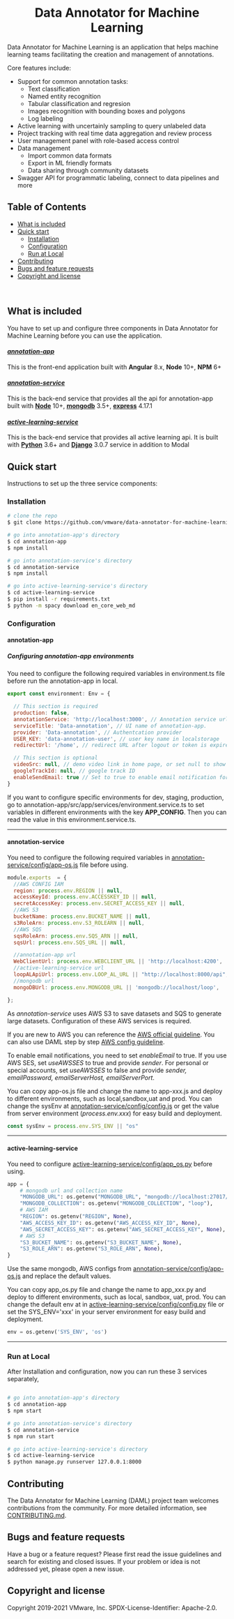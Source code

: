<div align='center'> <h1>Data Annotator for Machine Learning</h1> </div>

Data Annotator for Machine Learning is an application that helps machine learning teams facilitating the creation and management of annotations.

Core features include:
- Support for common annotation tasks:
  - Text classification
  - Named entity recognition
  - Tabular classification and regresion
  - Images recognition with bounding boxes and polygons
  - Log labeling 
- Active learning with uncertainly sampling to query unlabeled data
- Project tracking with real time data aggregation and review process
- User management panel with role-based access control
- Data management
  - Import common data formats
  - Export in ML friendly formats
  - Data sharing through community datasets
- Swagger API for programmatic labeling, connect to data pipelines and more

## Table of Contents

- [What is included](#what-is-included)
- [Quick start](#quick-start)
  - [Installation](#installation)
  - [Configuration](#configuration)
  - [Run at Local](#run-at-local)
- [Contributing](#contributing)
- [Bugs and feature requests](#bugs-and-feature-requests)
- [Copyright and license](#copyright-and-license)
<br>

## What is included

You have to set up and configure three components in  Data Annotator for Machine Learning before you can use the application.

#### [___annotation-app___](./annotation-app)
This is the front-end application built with **Angular** 8.x, **Node** 10+, **NPM** 6+

#### [___annotation-service___](./annotation-service)
This is the back-end service that provides all the api for annotation-app built with [__Node__](https://nodejs.org/en/) 10+, [__mongodb__](https://www.mongodb.com/download-center/community) 3.5+, [__express__](https://www.npmjs.com/package/express) 4.17.1

#### [___active-learning-service___](./active-learning-service)
This is the back-end service that provides all active learning api.  It is built with [__Python__](https://www.python.org/) 3.6+ and [__Django__](https://www.djangoproject.com/) 3.0.7 service in addition to Modal

## Quick start

Instructions to set up the three service components:

### Installation

```bash
# clone the repo
$ git clone https://github.com/vmware/data-annotator-for-machine-learning.git

# go into annotation-app's directory
$ cd annotation-app
$ npm install

# go into annotation-service's directory
$ cd annotation-service
$ npm install

# go into active-learning-service's directory
$ cd active-learning-service
$ pip install -r requirements.txt
$ python -m spacy download en_core_web_md
```

### Configuration

#### annotation-app

##### Configuring annotation-app environments

You need to configure the following required variables in environment.ts file before run the annotation-app in local.
	   

```javascript
export const environment: Env = {

  // This section is required
  production: false,
  annotationService: 'http://localhost:3000', // Annotation service url
  serviceTitle: 'Data-annotation', // UI name of annotation-app.
  provider: 'Data-annotation', // Authentcation provider
  USER_KEY: 'data-annotation-user', // user key name in localstorage
  redirectUrl: '/home', // redirect URL after logout or token is expired

  // This section is optional
  videoSrc: null, // demo video link in home page, or set null to show nothing
  googleTrackId: null, // google track ID
  enableSendEmail: true // Set to true to enable email notification for project creation or annotator assignment
}
```

	
If you want to configure specific environments for dev, staging, production, go to annotation-app/src/app/services/environment.service.ts to set variables in different environments with the key **APP_CONFIG**. Then you can read the value in this environment.service.ts.

------------
#### annotation-service

You need to configure the following required variables in [annotation-service/config/app-os.js](./annotation-service/config/app-os.js) file before using. 

```javascript
module.exports  = {
  //AWS CONFIG IAM
  region: process.env.REGION || null,
  accessKeyId: process.env.ACCESSKEY_ID || null,
  secretAccessKey: process.env.SECRET_ACCESS_KEY || null,
  //AWS S3
  bucketName: process.env.BUCKET_NAME || null,
  s3RoleArn: process.env.S3_ROLEARN || null,
  //AWS SQS
  sqsRoleArn: process.env.SQS_ARN || null,
  sqsUrl: process.env.SQS_URL || null,

  //annotation-app url
  WebClientUrl: process.env.WEBCLIENT_URL || 'http://localhost:4200',
  //active-learning-service url
  loopALApiUrl: process.env.LOOP_AL_URL || "http://localhost:8000/api",
  //mongodb url
  mongoDBUrl: process.env.MONGODB_URL || 'mongodb://localhost/loop',

};
```

As _annotation-service_ uses AWS S3 to save datasets and SQS to generate large datasets. Configuration of these AWS services is required.

If you are new to AWS you can reference the [AWS official guideline](https://docs.aws.amazon.com/en_us/). You can also use DAML step by step [AWS config guideline](https://github.com/vmware/data-annotator-for-machine-learning/wiki/AWS-Config).

To enable email notifications, you need to set _enableEmail_ to true. If you use AWS SES, set _useAWSSES_ to true and provide _sender_. For personal or special accounts, set _useAWSSES_ to false and provide _sender, emailPassword, emailServerHost, emailServerPort_.

You can copy app-os.js file and change the name to app-xxx.js and deploy to different environments, such as local,sandbox,uat and prod.  You can change the sysEnv at [annotation-service/config/config.js](./annotation-service/config/config.js) or get the value from server environment (_process.env.xxx_) for easy build and deployment.

```javascript
const sysEnv = process.env.SYS_ENV || "os"
```

------------
#### active-learning-service

You need to configure [active-learning-service/config/app_os.py](./active-learning-service/config/app_os.py) before using.
```python
app = {
    # mongodb url and collection name
    "MONGODB_URL": os.getenv("MONGODB_URL", "mongodb://localhost:27017/loop"),
    "MONGODB_COLLECTION": os.getenv("MONGODB_COLLECTION", "loop"),
    # AWS IAM
    "REGION": os.getenv("REGION", None),
    "AWS_ACCESS_KEY_ID": os.getenv("AWS_ACCESS_KEY_ID", None),
    "AWS_SECRET_ACCESS_KEY": os.getenv("AWS_SECRET_ACCESS_KEY", None),
    # AWS S3
    "S3_BUCKET_NAME": os.getenv("S3_BUCKET_NAME", None),
    "S3_ROLE_ARN": os.getenv("S3_ROLE_ARN", None),
}
```
Use the same mongodb, AWS configs from [annotation-service/config/app-os.js](./annotation-service/config/app-os.js) and replace the default values.


You can copy app_os.py file and change the name to app_xxx.py and deploy to different environments, such as local, sandbox, uat, prod. You can change the default env at  in [active-learning-service/config/config.py](./active-learning-service/config/config.py) file or set the SYS_ENV='xxx' in your server environment for easy build and deployment.

```python
env = os.getenv('SYS_ENV', 'os')
```

------------
### Run at Local
After Installation and configuration, now you can run these 3 services separately,
```bash

# go into annotation-app's directory
$ cd annotation-app
$ npm start

# go into annotation-service's directory
$ cd annotation-service
$ npm run start

# go into active-learning-service's directory
$ cd active-learning-service
$ python manage.py runserver 127.0.0.1:8000
```

## Contributing

The Data Annotator for Machine Learning (DAML) project team welcomes contributions from the community. For more detailed information, see [CONTRIBUTING.md](CONTRIBUTING.md).

## Bugs and feature requests

Have a bug or a feature request? Please first read the issue guidelines and search for existing and closed issues. If your problem or idea is not addressed yet, please open a new issue.
<br>

## Copyright and license

Copyright 2019-2021 VMware, Inc.
SPDX-License-Identifier: Apache-2.0.
